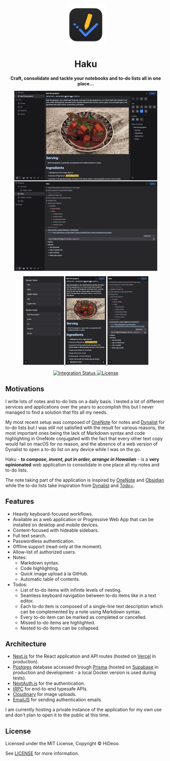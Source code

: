 <div align="center">
  <img alt="Haku logo" src="public/images/icons/192.png" width="128" />
  <h1>Haku</h1>
</div>

<div align="center">
  <p>
    <strong>Craft, consolidate and tackle your notebooks and to-do lists all in one place…</strong>
  </p>
  <p>
    <a href="public/images/screenshots/wide-note.png" title="Screenshot of a note in Haku">
      <img alt="Screenshot of a note in Haku" src="public/images/screenshots/wide-note.png" width="448" />
    </a>
    <a href="public/images/screenshots/wide-todo.png" title="Screenshot of a to-do Haku">
      <img alt="Screenshot of a to-do Haku" src="public/images/screenshots/wide-todo.png" width="448" />
    </a>
  </p>
  <p>
    <a href="public/images/screenshots/narrow-home.png" title="Screenshot of the Haku landing page on mobile">
      <img alt="Screenshot of the Haku landing page on mobile" src="public/images/screenshots/narrow-home.png" width="128" />
    </a>
    <a href="public/images/screenshots/narrow-note.png" title="Screenshot of a note in Haku on mobile">
      <img alt="Screenshot of a note in Haku on mobile" src="public/images/screenshots/narrow-note.png" width="128" />
    </a>
    <a href="public/images/screenshots/narrow-todo.png" title="Screenshot of a to-do in Haku on mobile">
      <img alt="Screenshot of a to-do in Haku on mobile" src="public/images/screenshots/narrow-todo.png" width="128" />
    </a>
  </p>
   <p>
    <a href="https://github.com/HiDeoo/Haku/actions/workflows/integration.yml">
      <img alt="Integration Status" src="https://github.com/HiDeoo/Haku/actions/workflows/integration.yml/badge.svg" />
    </a>
    <a href="https://github.com/HiDeoo/Haku/blob/main/LICENSE.md">
      <img alt="License" src="https://badgen.net/github/license/HiDeoo/Haku" />
    </a>
  </p>
</div>

## Motivations

I write lots of notes and to-do lists on a daily basis. I tested a lot of different services and applications over the years to accomplish this but I never managed to find a solution that fits all my needs.

My most recent setup was composed of [OneNote](https://www.onenote.com) for notes and [Dynalist](https://dynalist.io) for to-do lists but I was still not satisfied with the result for various reasons, the most important ones being the lack of Markdown syntax and code highlighting in OneNote conjugated with the fact that every other text copy would fail on macOS for no reason, and the absence of a web version of Dynalist to open a to-do list on any device while I was on the go.

Haku - _**to compose, invent, put in order, arrange in Hawaiian**_ - is a **very opinionated** web application to consolidate in one place all my notes and to-do lists.

The note taking part of the application is inspired by [OneNote](https://www.onenote.com) and [Obsidian](https://obsidian.md) while the to-do lists take inspiration from [Dynalist](https://dynalist.io) and [Todo+](https://marketplace.visualstudio.com/items?itemName=fabiospampinato.vscode-todo-plus).

## Features

- Heavily keyboard-focused workflows.
- Available as a web application or Progressive Web App that can be installed on desktop and mobile devices.
- Content-focused with hideable sidebars.
- Full text search.
- Passwordless authentication.
- Offline support (read-only at the moment).
- Allow-list of authorized users.
- Notes:
  - Markdown syntax.
  - Code highlighting.
  - Quick image upload à la GitHub.
  - Automatic table of contents.
- Todos:
  - List of to-do items with infinite levels of nesting.
  - Seamless keyboard navigation between to-do items like in a text editor.
  - Each to-do item is composed of a single-line text description which can be complemented by a note using Markdown syntax.
  - Every to-do item can be marked as completed or cancelled.
  - Missed to-do items are highlighted.
  - Nested to-do items can be collapsed.

## Architecture

- [Next.js](https://nextjs.org/) for the React application and API routes (hosted on [Vercel](https://vercel.com) in production).
- [Postgres](https://www.postgresql.org) database accessed through [Prisma](https://www.prisma.io) (hosted on [Supabase](https://supabase.com) in production and development - a local Docker version is used during tests).
- [NextAuth.js](https://next-auth.js.org) for the authentication.
- [tRPC](https://trpc.io) for end-to-end typesafe APIs.
- [Cloudinary](https://cloudinary.com) for image uploads.
- [EmailJS](https://www.emailjs.com) for sending authentication emails.

I am currently hosting a private instance of the application for my own use and don't plan to open it to the public at this time.

## License

Licensed under the MIT License, Copyright © HiDeoo.

See [LICENSE](https://github.com/HiDeoo/Haku/blob/main/LICENSE.md) for more information.
